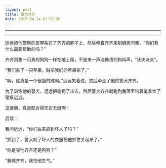 ```yaml
---
layout: post
title: 警犬齐齐
date: 2013-04-14 01:32:38
---
```


<meta http-equiv='Content-Type' content='text/html; charset=utf-8' />

---

---

远远把他警察的皮带系在了齐齐的脖子上，然后牵着齐齐来到厨房问我，“你们有什么需要帮助的吗？”

齐齐则象一只真的狗狗一样在地上爬，不是来一声瑞典语的狗叫声，“沃夫沃夫”。

“我们丢了一只苹果，贼把我们的苹果偷了。”

“啊，这真是一个很饿的贼啊。”远远笑着说，然后牵走了他的警犬齐齐。



为了训练他的警犬，远远把笔扔了出去，然后警犬齐齐就跑到角落里叼着笔拿给了警察远远。



这哥俩，真是配合得天衣无缝啊！



后续：

我问远远，“你们后来抓到坏人了吗？”

“抓到了，警犬咬了坏人的衣服把他抓住关起来了。”

“你是喊他齐齐还是狗狗？”

“我喊齐齐，我怕他生气。”


